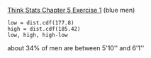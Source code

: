 [Think Stats Chapter 5 Exercise 1](http://greenteapress.com/thinkstats2/html/thinkstats2006.html#toc50) (blue men)

>> 
```
low = dist.cdf(177.8)
high = dist.cdf(185.42)
low, high, high-low
```
about 34% of men are between 5'10'' and 6'1''
